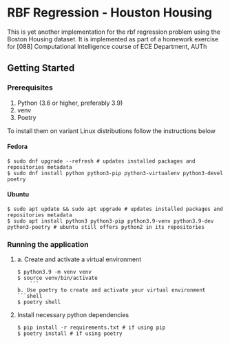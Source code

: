 # RBF Regression - Houston Housing
This is yet another implementation for the rbf regression problem using the Boston Housing dataset.
It is implemented as part of a homework exercise for [088] Computational Intelligence course 
of ECE Department, AUTh

## Getting Started

### Prerequisites
1. Python (3.6 or higher, preferably 3.9)
2. venv
3. Poetry

To install them on variant Linux distributions follow the instructions below

#### Fedora
```shell
$ sudo dnf upgrade --refresh # updates installed packages and repositories metadata
$ sudo dnf install python python3-pip python3-virtualenv python3-devel poetry
```

#### Ubuntu 
```shell
$ sudo apt update && sudo apt upgrade # updates installed packages and repositories metadata
$ sudo apt install python3 python3-pip python3.9-venv python3.9-dev python3-poetry # ubuntu still offers python2 in its repositories
```

### Running the application
1. 
   a. Create and activate a virtual environment 
   ```shell
   $ python3.9 -m venv venv
   $ source venv/bin/activate
       ```
   b. Use poetry to create and activate your virtual environment
   ```shell
   $ poetry shell
   ```
2. Install necessary python dependencies 
   ```shell
   $ pip install -r requirements.txt # if using pip
   $ poetry install # if using poetry
    ```
